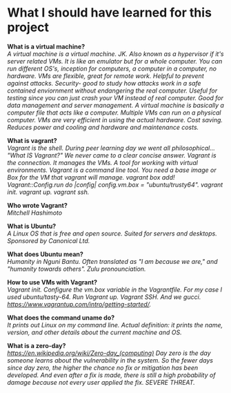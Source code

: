 # What I should have learned for this project

**What is a virtual machine?**  
*A virtual machine is a virtual machine. JK. Also known as a hypervisor if it's server related VMs. It is like an emulator but for a whole computer. You can run different OS's, inception for computers, a computer in a computer, no hardware. VMs are flexible, great for remote work. Helpful to prevent against attacks. Security- good to study how attacks work in a safe contained enviornment without endangering the real computer. Useful for testing since you can just crash your VM instead of real computer. Good for data management and server management. A virtual machine is basically a computer file that acts like a computer. Multiple VMs can run on a physical computer. VMs are very efficient in using the actual hardware. Cost saving. Reduces power and cooling and hardware and maintenance costs.* 

**What is vagrant?**  
*Vagrant is the shell. During peer learning day we went all philosophical... "What IS Vagrant?" We never came to a clear concise answer. Vagrant is the connection. It manages the VMs. A tool for working with virtual environments. Vagrant is a command line tool. You need a base image or Box for the VM that vagrant will manage. vagrant box add! Vagrant::Config.run do |config| config.vm.box = "ubuntu/trusty64". vagrant init. vagrant up. vagrant ssh.*  

**Who wrote Vagrant?**  
*Mitchell Hashimoto*  

**What is Ubuntu?**   
*A Linux OS that is free and open source. Suited for servers and desktops. Sponsored by Canonical Ltd.*  

**What does Ubuntu mean?**  
*Humanity in Nguni Bantu. Often translated as "I am because we are," and "humanity towards others". Zulu pronounciation.*  

**How to use VMs with Vagrant?**  
*Vagrant init. Configure the vm.box variable in the Vagrantfile. For my case I used ubuntu/tasty-64. Run Vagrant up. Vagrant SSH. And we gucci. https://www.vagrantup.com/intro/getting-started/.*  

**What does the command uname do?**  
*It prints out Linux on my command line. Actual definition: it prints the name, version, and other details about the current machine and OS.*  

**What is a zero-day?**  
*https://en.wikipedia.org/wiki/Zero-day_(computing) Day zero is the day someone learns about the vulnerability in the system. So the fewer days since day zero, the higher the chance no fix or mitigation has been developed. And even after a fix is made, there is still a high probability of damage because not every user applied the fix. SEVERE THREAT.*  


